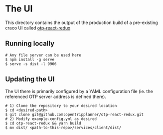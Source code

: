 # The UI

This directory contains the output of the production build of a pre-existing craco UI called [otp-react-redux](https://github.com/opentripplanner/otp-react-redux)

## Running locally

```
# Any file server can be used here
$ npm install -g serve
$ serve -s dist -l 9966
```

## Updating the UI

The UI there is primarily configured by a YAML configuration file (ie. the referenced OTP server address is defined there).

```
# 1) Clone the repository to your desired location
$ cd <desired-path>
$ git clone git@github.com:opentripplanner/otp-react-redux.git
# 2) Modify example-config.yml as desired
$ cd otp-react-redux && yarn build
$ mv dist/ <path-to-this-repo>/services/client/dist/
```
